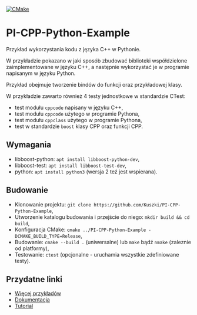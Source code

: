 [![CMake](https://github.com/Kuszki/PI-CPP-Python-Example/actions/workflows/cmake.yml/badge.svg)](https://github.com/Kuszki/PI-CPP-Python-Example/actions/workflows/cmake.yml)
# PI-CPP-Python-Example
Przykład wykorzystania kodu z języka C++ w Pythonie.

W przykładzie pokazano w jaki sposób zbudować biblioteki współdzielone
zaimplementowane w języku C++, a następnie wykorzystać je w programie
napisanym w języku Python.

Przykład obejmuje tworzenie bindów do funkcji oraz przykładowej klasy.

W przykładzie zawarto również 4 testy jednostkowe w standardzie CTest:
- test modułu `cppcode` napisany w języku C++,
- test modułu `cppcode` użytego w programie Pythona,
- test modułu `cppclass` użytego w programie Pythona,
- test w standardzie `boost` klasy CPP oraz funkcji CPP.

## Wymagania
- libboost-python: `apt install libboost-python-dev`,
- libboost-test: `apt install libboost-test-dev`,
- python: `apt install python3` (wersja 2 teź jest wspierana).

## Budowanie
- Klonowanie projektu: `git clone https://github.com/Kuszki/PI-CPP-Python-Example`,
- Utworzenie katalogu budowania i przejście do niego: `mkdir build && cd build`,
- Konfiguracja CMake: `cmake ../PI-CPP-Python-Example -DCMAKE_BUILD_TYPE=Release`,
- Budowanie: `cmake --build .` (uniwersalne) lub `make` bądź `nmake` (zaleznie od platformy),
- Testowanie: `ctest` (opcjonalne - uruchamia wszystkie zdefiniowane testy).

## Przydatne linki
- [Więcej przykładów](https://www.boost.org/doc/libs/1_78_0/libs/python/doc/html/index.html)
- [Dokumentacja](https://www.boost.org/doc/libs/1_78_0/libs/python/doc/html/index.html)
- [Tutorial](https://www.boost.org/doc/libs/1_78_0/libs/python/doc/html/tutorial/index.html)
